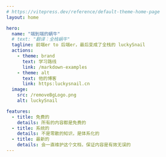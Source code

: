 ```yaml
---
# https://vitepress.dev/reference/default-theme-home-page
layout: home

hero:
  name: "端到端的蜗牛"
  # text: "翻译：全栈蜗牛"
  tagline: 前端er to 后端er，最后变成了全栈的 luckySnail
  actions:
    - theme: brand
      text: 学习路线
      link: /markdown-examples
    - theme: alt
      text: 他的博客
      link: https:luckysnail.cn
  image:
    src: /removeBgLogo.png
    alt: luckySnail

features:
  - title: 免费的
    details: 所有的内容都是免费的
  - title: 系统的
    details: 不是零散的知识，是体系化的
  - title: 最新的
    details: 会一直维护这个文档，保证内容是有效无误的
---
```


